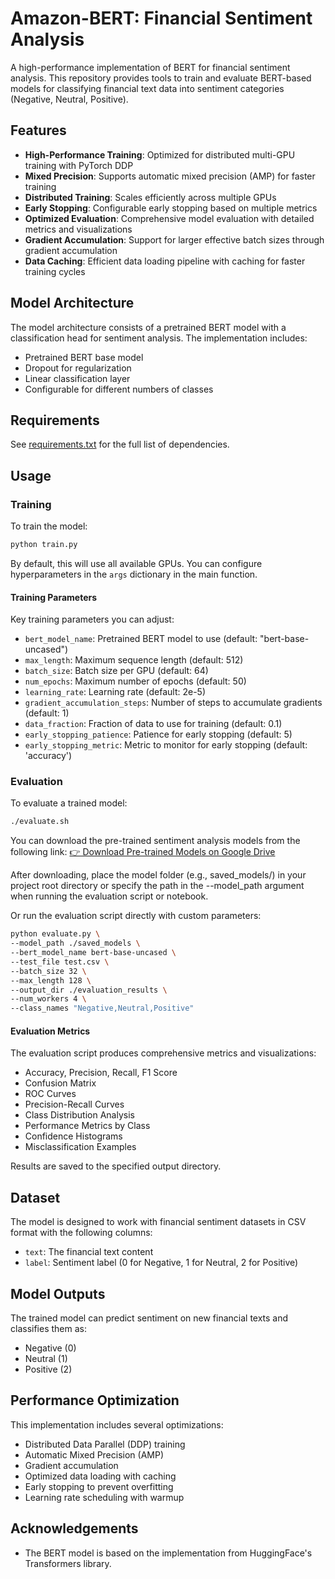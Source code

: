 # Amazon-BERT: Financial Sentiment Analysis

A high-performance implementation of BERT for financial sentiment analysis. This repository provides tools to train and evaluate BERT-based models for classifying financial text data into sentiment categories (Negative, Neutral, Positive).

## Features

- **High-Performance Training**: Optimized for distributed multi-GPU training with PyTorch DDP
- **Mixed Precision**: Supports automatic mixed precision (AMP) for faster training
- **Distributed Training**: Scales efficiently across multiple GPUs
- **Early Stopping**: Configurable early stopping based on multiple metrics
- **Optimized Evaluation**: Comprehensive model evaluation with detailed metrics and visualizations
- **Gradient Accumulation**: Support for larger effective batch sizes through gradient accumulation
- **Data Caching**: Efficient data loading pipeline with caching for faster training cycles

## Model Architecture

The model architecture consists of a pretrained BERT model with a classification head for sentiment analysis. The implementation includes:

- Pretrained BERT base model
- Dropout for regularization
- Linear classification layer
- Configurable for different numbers of classes

## Requirements

See [requirements.txt](requirements.txt) for the full list of dependencies.

## Usage

### Training

To train the model:

```bash
python train.py
```

By default, this will use all available GPUs. You can configure hyperparameters in the `args` dictionary in the main function.

#### Training Parameters

Key training parameters you can adjust:

- `bert_model_name`: Pretrained BERT model to use (default: "bert-base-uncased")
- `max_length`: Maximum sequence length (default: 512)
- `batch_size`: Batch size per GPU (default: 64)
- `num_epochs`: Maximum number of epochs (default: 50)
- `learning_rate`: Learning rate (default: 2e-5)
- `gradient_accumulation_steps`: Number of steps to accumulate gradients (default: 1)
- `data_fraction`: Fraction of data to use for training (default: 0.1)
- `early_stopping_patience`: Patience for early stopping (default: 5)
- `early_stopping_metric`: Metric to monitor for early stopping (default: 'accuracy')

### Evaluation

To evaluate a trained model:

```bash
./evaluate.sh
```

You can download the pre-trained sentiment analysis models from the following link:
[👉 Download Pre-trained Models on Google Drive](https://drive.google.com/drive/folders/1_wouPl61-PrD_-xzm5OT1nhGp1Q2tlvr?usp=sharing)


After downloading, place the model folder (e.g., saved_models/) in your project root directory or specify the path in the --model_path argument when running the evaluation script or notebook.

Or run the evaluation script directly with custom parameters:

```bash
python evaluate.py \
--model_path ./saved_models \
--bert_model_name bert-base-uncased \
--test_file test.csv \
--batch_size 32 \
--max_length 128 \
--output_dir ./evaluation_results \
--num_workers 4 \
--class_names "Negative,Neutral,Positive"
```

#### Evaluation Metrics

The evaluation script produces comprehensive metrics and visualizations:

- Accuracy, Precision, Recall, F1 Score
- Confusion Matrix
- ROC Curves
- Precision-Recall Curves
- Class Distribution Analysis
- Performance Metrics by Class
- Confidence Histograms
- Misclassification Examples

Results are saved to the specified output directory.

## Dataset

The model is designed to work with financial sentiment datasets in CSV format with the following columns:
- `text`: The financial text content
- `label`: Sentiment label (0 for Negative, 1 for Neutral, 2 for Positive)

## Model Outputs

The trained model can predict sentiment on new financial texts and classifies them as:
- Negative (0)
- Neutral (1)
- Positive (2)

## Performance Optimization

This implementation includes several optimizations:
- Distributed Data Parallel (DDP) training
- Automatic Mixed Precision (AMP)
- Gradient accumulation
- Optimized data loading with caching
- Early stopping to prevent overfitting
- Learning rate scheduling with warmup


## Acknowledgements

- The BERT model is based on the implementation from HuggingFace's Transformers library.